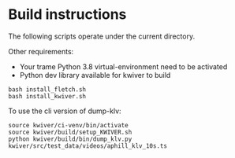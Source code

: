 # Build instructions 

The following scripts operate under the current directory.

Other requirements:
- Your trame Python 3.8 virtual-environment need to be activated
- Python dev library available for kwiver to build

```
bash install_fletch.sh
bash install_kwiver.sh
```

To use the cli version of dump-klv:

```
source kwiver/ci-venv/bin/activate
source kwiver/build/setup_KWIVER.sh
python kwiver/build/bin/dump_klv.py kwiver/src/test_data/videos/aphill_klv_10s.ts
```
